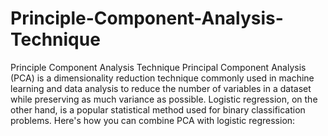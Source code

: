 # Principle-Component-Analysis-Technique
Principle Component Analysis Technique
Principal Component Analysis (PCA) is a dimensionality reduction technique commonly used in machine learning and data analysis to reduce the number of variables in a dataset while preserving as much variance as possible. Logistic regression, on the other hand, is a popular statistical method used for binary classification problems. Here's how you can combine PCA with logistic regression:
